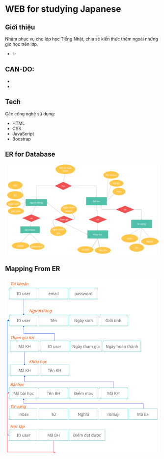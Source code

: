 # WEB for studying Japanese
## Giới thiệu

Nhằm phục vụ cho lớp học Tiếng Nhật, chia sẻ kiến thức thêm ngoài những giờ học trên lớp.
- ✨
## CAN-DO:

- 
- 

## Tech

Các công nghệ sử dụng:
- HTML 
- CSS
- JavaScript
- Boostrap

## ER for Database
![ERD](https://github.com/tanaquynh/try-nihongo/blob/main/public/er.png)
## Mapping From ER
![.](https://github.com/tanaquynh/try-nihongo/blob/main/public/mapping.png)
